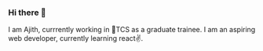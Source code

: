 ### Hi there 👋
I am Ajith, currrently working in 🏢TCS as a graduate trainee.
I am an aspiring web developer, currently learning react✌.
<!--
**AjithBillava/AjithBillava** is a ✨ _special_ ✨ repository because its `README.md` (this file) appears on your GitHub profile.

Here are some ideas to get you started:

- 🔭 I’m currently working on ...
- 🌱 I’m currently learning ...
- 👯 I’m looking to collaborate on ...
- 🤔 I’m looking for help with ...
- 💬 Ask me about ...
- 📫 How to reach me: ...
- 😄 Pronouns: ...
- ⚡ Fun fact: ...
-->
